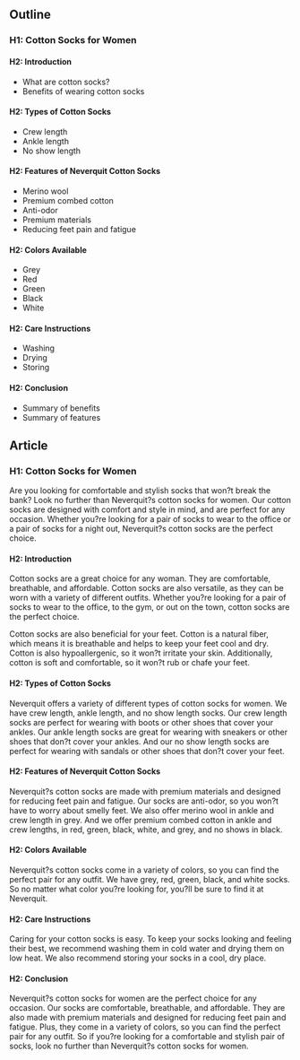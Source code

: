 ## Outline

### H1: Cotton Socks for Women

#### H2: Introduction
- What are cotton socks? 
- Benefits of wearing cotton socks

#### H2: Types of Cotton Socks
- Crew length
- Ankle length
- No show length

#### H2: Features of Neverquit Cotton Socks
- Merino wool
- Premium combed cotton
- Anti-odor
- Premium materials
- Reducing feet pain and fatigue

#### H2: Colors Available
- Grey
- Red
- Green
- Black
- White

#### H2: Care Instructions
- Washing
- Drying
- Storing

#### H2: Conclusion
- Summary of benefits
- Summary of features

## Article

### H1: Cotton Socks for Women

Are you looking for comfortable and stylish socks that won?t break the bank? Look no further than Neverquit?s cotton socks for women. Our cotton socks are designed with comfort and style in mind, and are perfect for any occasion. Whether you?re looking for a pair of socks to wear to the office or a pair of socks for a night out, Neverquit?s cotton socks are the perfect choice.

#### H2: Introduction

Cotton socks are a great choice for any woman. They are comfortable, breathable, and affordable. Cotton socks are also versatile, as they can be worn with a variety of different outfits. Whether you?re looking for a pair of socks to wear to the office, to the gym, or out on the town, cotton socks are the perfect choice.

Cotton socks are also beneficial for your feet. Cotton is a natural fiber, which means it is breathable and helps to keep your feet cool and dry. Cotton is also hypoallergenic, so it won?t irritate your skin. Additionally, cotton is soft and comfortable, so it won?t rub or chafe your feet.

#### H2: Types of Cotton Socks

Neverquit offers a variety of different types of cotton socks for women. We have crew length, ankle length, and no show length socks. Our crew length socks are perfect for wearing with boots or other shoes that cover your ankles. Our ankle length socks are great for wearing with sneakers or other shoes that don?t cover your ankles. And our no show length socks are perfect for wearing with sandals or other shoes that don?t cover your feet.

#### H2: Features of Neverquit Cotton Socks

Neverquit?s cotton socks are made with premium materials and designed for reducing feet pain and fatigue. Our socks are anti-odor, so you won?t have to worry about smelly feet. We also offer merino wool in ankle and crew length in grey. And we offer premium combed cotton in ankle and crew lengths, in red, green, black, white, and grey, and no shows in black.

#### H2: Colors Available

Neverquit?s cotton socks come in a variety of colors, so you can find the perfect pair for any outfit. We have grey, red, green, black, and white socks. So no matter what color you?re looking for, you?ll be sure to find it at Neverquit.

#### H2: Care Instructions

Caring for your cotton socks is easy. To keep your socks looking and feeling their best, we recommend washing them in cold water and drying them on low heat. We also recommend storing your socks in a cool, dry place.

#### H2: Conclusion

Neverquit?s cotton socks for women are the perfect choice for any occasion. Our socks are comfortable, breathable, and affordable. They are also made with premium materials and designed for reducing feet pain and fatigue. Plus, they come in a variety of colors, so you can find the perfect pair for any outfit. So if you?re looking for a comfortable and stylish pair of socks, look no further than Neverquit?s cotton socks for women.